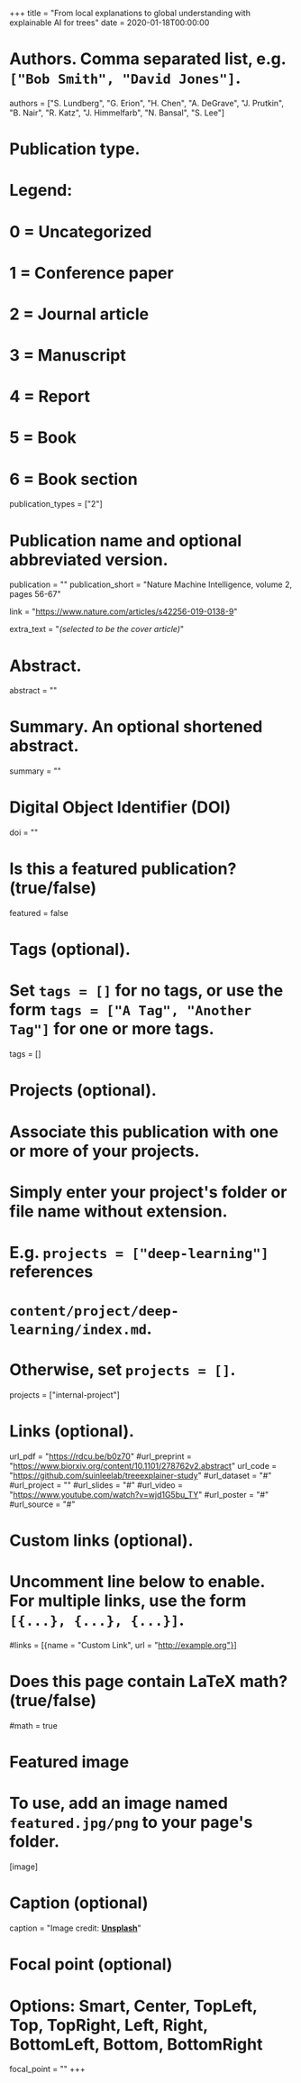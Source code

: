 +++
title = "From local explanations to global understanding with explainable AI for trees"
date = 2020-01-18T00:00:00

# Authors. Comma separated list, e.g. `["Bob Smith", "David Jones"]`.
authors = ["S. Lundberg", "G. Erion", "H. Chen", "A. DeGrave", "J. Prutkin", "B. Nair", "R. Katz", "J. Himmelfarb", "N. Bansal", "S. Lee"]

# Publication type.
# Legend:
# 0 = Uncategorized
# 1 = Conference paper
# 2 = Journal article
# 3 = Manuscript
# 4 = Report
# 5 = Book
# 6 = Book section
publication_types = ["2"]

# Publication name and optional abbreviated version.
publication = ""
publication_short = "Nature Machine Intelligence, volume 2, pages 56-67"

link = "https://www.nature.com/articles/s42256-019-0138-9"

extra_text = "*(selected to be the cover article)*"

# Abstract.
abstract = ""

# Summary. An optional shortened abstract.
summary = ""

# Digital Object Identifier (DOI)
doi = ""

# Is this a featured publication? (true/false)
featured = false

# Tags (optional).
#   Set `tags = []` for no tags, or use the form `tags = ["A Tag", "Another Tag"]` for one or more tags.
tags = []

# Projects (optional).
#   Associate this publication with one or more of your projects.
#   Simply enter your project's folder or file name without extension.
#   E.g. `projects = ["deep-learning"]` references 
#   `content/project/deep-learning/index.md`.
#   Otherwise, set `projects = []`.
projects = ["internal-project"]

# Links (optional).
url_pdf = "https://rdcu.be/b0z70"
#url_preprint = "https://www.biorxiv.org/content/10.1101/278762v2.abstract"
url_code = "https://github.com/suinleelab/treeexplainer-study"
#url_dataset = "#"
#url_project = ""
#url_slides = "#"
#url_video = "https://www.youtube.com/watch?v=wjd1G5bu_TY"
#url_poster = "#"
#url_source = "#"

# Custom links (optional).
#   Uncomment line below to enable. For multiple links, use the form `[{...}, {...}, {...}]`.
#links = [{name = "Custom Link", url = "http://example.org"}]

# Does this page contain LaTeX math? (true/false)
#math = true

# Featured image
# To use, add an image named `featured.jpg/png` to your page's folder. 
[image]
  # Caption (optional)
  caption = "Image credit: [**Unsplash**](https://unsplash.com/photos/pLCdAaMFLTE)"

  # Focal point (optional)
  # Options: Smart, Center, TopLeft, Top, TopRight, Left, Right, BottomLeft, Bottom, BottomRight
  focal_point = ""
+++

